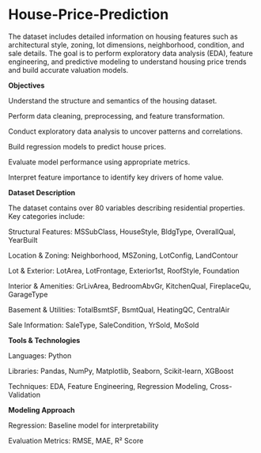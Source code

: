 # House-Price-Prediction
The dataset includes detailed information on housing features such as architectural style, zoning, lot dimensions, neighborhood, condition, and sale details. The goal is to perform exploratory data analysis (EDA), feature engineering, and predictive modeling to understand housing price trends and build accurate valuation models.

**Objectives**

Understand the structure and semantics of the housing dataset.

Perform data cleaning, preprocessing, and feature transformation.

Conduct exploratory data analysis to uncover patterns and correlations.

Build regression models to predict house prices.

Evaluate model performance using appropriate metrics.

Interpret feature importance to identify key drivers of home value.

**Dataset Description**

The dataset contains over 80 variables describing residential properties. Key categories include:

Structural Features: MSSubClass, HouseStyle, BldgType, OverallQual, YearBuilt

Location & Zoning: Neighborhood, MSZoning, LotConfig, LandContour

Lot & Exterior: LotArea, LotFrontage, Exterior1st, RoofStyle, Foundation

Interior & Amenities: GrLivArea, BedroomAbvGr, KitchenQual, FireplaceQu, GarageType

Basement & Utilities: TotalBsmtSF, BsmtQual, HeatingQC, CentralAir

Sale Information: SaleType, SaleCondition, YrSold, MoSold

**Tools & Technologies**

Languages: Python

Libraries: Pandas, NumPy, Matplotlib, Seaborn, Scikit-learn, XGBoost

Techniques: EDA, Feature Engineering, Regression Modeling, Cross-Validation

**Modeling Approach**

Regression: Baseline model for interpretability

Evaluation Metrics: RMSE, MAE, R² Score
